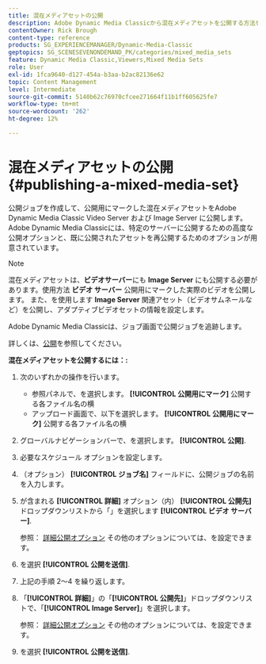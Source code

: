 ```yaml
---
title: 混在メディアセットの公開
description: Adobe Dynamic Media Classicから混在メディアセットを公開する方法を説明します。
contentOwner: Rick Brough
content-type: reference
products: SG_EXPERIENCEMANAGER/Dynamic-Media-Classic
geptopics: SG_SCENESEVENONDEMAND_PK/categories/mixed_media_sets
feature: Dynamic Media Classic,Viewers,Mixed Media Sets
role: User
exl-id: 1fca9640-d127-454a-b3aa-b2ac82136e62
topic: Content Management
level: Intermediate
source-git-commit: 5140b62c76970cfcee271664f11b1ff605625fe7
workflow-type: tm+mt
source-wordcount: '262'
ht-degree: 12%

---
```


# 混在メディアセットの公開{#publishing-a-mixed-media-set}

公開ジョブを作成して、公開用にマークした混在メディアセットをAdobe Dynamic Media Classic Video Server および Image Server に公開します。 Adobe Dynamic Media Classicには、特定のサーバーに公開するための高度な公開オプションと、既に公開されたアセットを再公開するためのオプションが用意されています。

>[!NOTE]
>
>混在メディアセットは、**ビデオサーバー**&#x200B;にも **Image Server** にも公開する必要があります。使用方法 **ビデオ サーバー** 公開用にマークした実際のビデオを公開します。 また、を使用します **Image Server** 関連アセット（ビデオサムネールなど）を公開し、アダプティブビデオセットの情報を設定します。

Adobe Dynamic Media Classicは、ジョブ画面で公開ジョブを追跡します。

詳しくは、[公開](publishing-files.md#publishing_files)を参照してください。

<!-- 

Comment Type: remark
Last Modified By: unknown unknown 
Last Modified Date: 

<p>RB: Updated the following steps as per Cynthia email, 11/9/2012, added 11/12/2012</p>

 -->

**混在メディアセットを公開するには：:**

1. 次のいずれかの操作を行います。

   * 参照パネルで、を選択します。 **[!UICONTROL 公開用にマーク]** 公開する各ファイル名の横
   * アップロード画面で、以下を選択します。 **[!UICONTROL 公開用にマーク]** 公開する各ファイル名の横

1. グローバルナビゲーションバーで、を選択します。 **[!UICONTROL 公開]**.
1. 必要なスケジュール オプションを設定します。
1. （オプション） **[!UICONTROL ジョブ名]** フィールドに、公開ジョブの名前を入力します。
1. が含まれる **[!UICONTROL 詳細]** オプション（内） **[!UICONTROL 公開先]** ドロップダウンリストから「」を選択します **[!UICONTROL ビデオ サーバー]**.

   参照： [詳細公開オプション](publishing-files.md#advanced_publish_options) その他のオプションについては、を設定できます。

1. を選択 **[!UICONTROL 公開を送信]**.
1. 上記の手順 2～4 を繰り返します。
1. 「**[!UICONTROL 詳細]**」の「**[!UICONTROL 公開先]**」ドロップダウンリストで、「**[!UICONTROL Image Server]**」を選択します。

   参照： [詳細公開オプション](publishing-files.md#advanced_publish_options) その他のオプションについては、を設定できます。

1. を選択 **[!UICONTROL 公開を送信]**.
